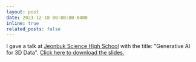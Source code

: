 ```yaml
---
layout: post
date: 2023-12-18 00:00:00-0400
inline: true
related_posts: false
---
```


I gave a talk at [Jeonbuk Science High School](https://school.jbedu.kr/ejbs) with the title: "Generative AI for 3D Data". [Click here to download the slides.](https://www.icloud.com/iclouddrive/0847CAzLGjNXVx98gkn995avQ#slides%5Ffont)
